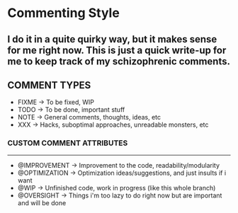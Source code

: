 # Commenting Style

I do it in a quite quirky way, but it makes
sense for me right now. This is just a quick
write-up for me to keep track of my schizophrenic
comments.
---

## COMMENT TYPES

- FIXME -> To be fixed, WIP
- TODO  -> To be done, important stuff
- NOTE  -> General comments, thoughts, ideas, etc
- XXX   -> Hacks, suboptimal approaches, unreadable monsters, etc

### CUSTOM COMMENT ATTRIBUTES
---

- @IMPROVEMENT  -> Improvement to the code, readability/modularity
- @OPTIMIZATION -> Optimization ideas/suggestions, and just insults if i want
- @WIP          -> Unfinished code, work in progress (like this whole branch)
- @OVERSIGHT    -> Things i'm too lazy to do right now but are important and will be done


